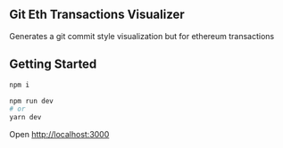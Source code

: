 ## Git Eth Transactions Visualizer

Generates a git commit style visualization but for ethereum transactions

## Getting Started

```bash
npm i
```

```bash
npm run dev
# or
yarn dev
```

Open [http://localhost:3000](http://localhost:3000)
